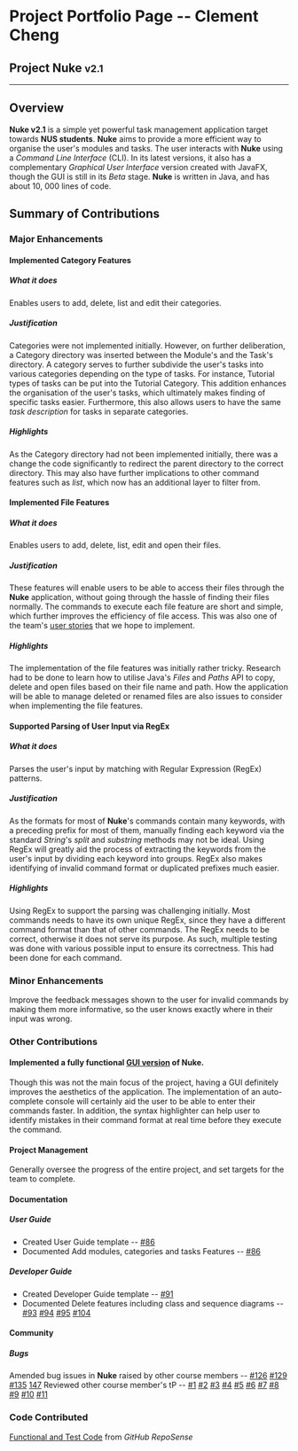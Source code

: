 # Project Portfolio Page -- Clement Cheng
## Project Nuke <small>v2.1</small>

<hr>

## Overview
**Nuke v2.1** is a simple yet powerful task management application target towards **NUS students**.  **Nuke** aims to provide a more efficient way to organise the user's modules and tasks. The user interacts with **Nuke** using a _Command Line Interface_ (CLI). In its latest versions, it also has a complementary _Graphical User Interface_ version created with JavaFX, though the GUI is still in its _Beta_ stage. **Nuke** is written in Java, and has about 10, 000 lines of code.


## Summary of Contributions
### Major Enhancements
#### Implemented Category Features
##### What it does
Enables users to add, delete, list and edit their categories.

##### Justification
Categories were not implemented initially. However, on further deliberation, a Category directory was inserted between the Module's and the Task's directory. A category serves to further subdivide the user's tasks into various categories depending on the type of tasks. For instance, Tutorial types of tasks can be put into the Tutorial Category. This addition enhances the organisation of the user's tasks, which ultimately makes finding of specific tasks easier. Furthermore, this also allows users to have the same _task description_ for tasks in separate categories.

##### Highlights
As the Category directory had not been implemented initially, there was a change the code significantly to redirect the parent directory to the correct directory. This may also have further implications to other command features such as _list_, which now has an additional layer to filter from.


#### Implemented File Features
##### What it does
Enables users to add, delete, list, edit and open their files.

##### Justification
These features will enable users to be able to access their files through the **Nuke** application, without going through the hassle of finding their files normally. The commands to execute each file feature are short and simple, which further improves the efficiency of file access. This was also one of the team's [user stories](https://ay1920s2-cs2113t-t13-2.github.io/tp/DeveloperGuide.html#user-stories) that we hope to implement.

##### Highlights
The implementation of the file features was initially rather tricky. Research had to be done to learn how to utilise Java's _Files_ and _Paths_ API to copy, delete and open files based on their file name and path. How the application will be able to manage deleted or renamed files are also issues to consider when implementing the file features.

#### Supported Parsing of User Input via RegEx
##### What it does
Parses the user's input by matching with Regular Expression (RegEx) patterns.

##### Justification
As the formats for most of **Nuke**'s commands contain many keywords, with a preceding prefix for most of them, manually finding each keyword via the standard _String_'s _split_ and _substring_ methods may not be ideal. 
Using RegEx will greatly aid the process of extracting the keywords from the user's input by dividing each keyword into groups. RegEx also makes identifying of invalid command format or duplicated prefixes much easier. 

##### Highlights
Using RegEx to support the parsing was challenging initially. Most commands needs to have its own unique RegEx, since they have a different command format than that of other commands. The RegEx needs to be correct, otherwise it does not serve its purpose. As such, multiple testing was done with various possible input to ensure its correctness. This had been done for each command.


### Minor Enhancements
Improve the feedback messages shown to the user for invalid commands by making them more informative, so the user knows exactly where in their input was wrong.

### Other Contributions
#### Implemented a fully functional [GUI version]() of **Nuke**. 
Though this was not the main focus of the project, having a GUI definitely improves the aesthetics of the application. The implementation of an auto-complete console will certainly aid the user to be able to enter their commands faster. In addition, the syntax highlighter can help user to identify mistakes in their command format at real time before they execute the command.

#### Project Management
Generally oversee the progress of the entire project, and set targets for the team to complete.

#### Documentation
##### User Guide
- Created User Guide template -- [#86](https://github.com/AY1920S2-CS2113T-T13-2/tp/pull/86/commits/4564354abd1dd6bb2cc5cbee7d33a8494d5dbbb6)
- Documented Add modules, categories and tasks Features -- [#86](https://github.com/AY1920S2-CS2113T-T13-2/tp/pull/86)

##### Developer Guide
- Created Developer Guide template -- [#91](https://github.com/AY1920S2-CS2113T-T13-2/tp/pull/91)
- Documented Delete features including class and sequence diagrams -- [#93](https://github.com/AY1920S2-CS2113T-T13-2/tp/pull/93)  [#94](https://github.com/AY1920S2-CS2113T-T13-2/tp/pull/94)  [#95](https://github.com/AY1920S2-CS2113T-T13-2/tp/pull/95)  [#104](https://github.com/AY1920S2-CS2113T-T13-2/tp/pull/104)

#### Community
##### Bugs
Amended bug issues in **Nuke** raised by other course members -- [#126](https://github.com/AY1920S2-CS2113T-T13-2/tp/pull/126) [#129](https://github.com/AY1920S2-CS2113T-T13-2/tp/pull/129) [#135](https://github.com/AY1920S2-CS2113T-T13-2/tp/pull/135) [147](https://github.com/AY1920S2-CS2113T-T13-2/tp/pull/147)
Reviewed other course member's tP -- [#1](https://github.com/iceclementi/ped/issues/1) [#2](https://github.com/iceclementi/ped/issues/2) [#3](https://github.com/iceclementi/ped/issues/3) [#4](https://github.com/iceclementi/ped/issues/4) [#5](https://github.com/iceclementi/ped/issues/5) [#6](https://github.com/iceclementi/ped/issues/6) [#7](https://github.com/iceclementi/ped/issues/7) [#8](https://github.com/iceclementi/ped/issues/8) [#9](https://github.com/iceclementi/ped/issues/9) [#10](https://github.com/iceclementi/ped/issues/10) [#11](https://github.com/iceclementi/ped/issues/11)

### Code Contributed
[Functional and Test Code](https://nus-cs2113-ay1920s2.github.io/tp-dashboard/#breakdown=true&search=iceclementi&sort=groupTitle&sortWithin=title&since=2020-03-01&timeframe=commit&mergegroup=false&groupSelect=groupByRepos) from _GitHub RepoSense_
